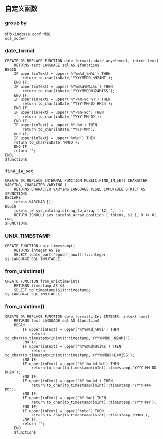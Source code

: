 ## 自定义函数

### group by 
	修改kingbase.conf 增加
	sql_mode=''

### date_format

	CREATE OR REPLACE FUNCTION date_format(indate anyelement, intext text)
	 	RETURNS text LANGUAGE sql AS $function$
	BEGIN
		IF upper(inText) = upper('%Y%m%d_%H%i') THEN
			return to_char(inDate,'YYYYMMDD_HH24MI');
		END IF;
		IF upper(inText) = upper('%Y%m%d%H%i%s') THEN
			return to_char(inDate,'YYYYMMDDHH24MISS');
		END IF;
		IF upper(inText) = upper('%Y-%m-%d %H') THEN
			return to_char(inDate,'YYYY-MM-DD HH24');
		END IF;
		IF upper(inText) = upper('%Y-%m-%d') THEN
			return to_char(inDate,'YYYY-MM-DD');
		END IF;
		IF upper(inText) = upper('%Y-%m') THEN
			return to_char(inDate,'YYYY-MM');
		end if;
		IF upper(inText) = upper('%m%d') THEN
		return to_char(inDate,'MMDD');
		END IF;
		return '';
	END;
	$function$
	
### `find_in_set`

	CREATE OR REPLACE INTERNAL FUNCTION PUBLIC.FIND_IN_SET( CHARACTER VARYING, CHARACTER VARYING ) 
		RETURNS CHARACTER VARYING LANGUAGE PLSQL IMMUTABLE STRICT AS $FUNCTION$ 
	DECLARE
		tokens VARCHAR [];
	BEGIN
		tokens := sys_catalog.string_to_array ( $2, ',' );
		RETURN ISNULL( sys_catalog.array_position ( tokens, $1 ), 0 )> 0;
	END;
	$FUNCTION$;


### UNIX_TIMESTAMP

	CREATE FUNCTION unix_timestamp() 
		RETURNS integer AS $$
		SELECT (date_part('epoch',now()))::integer;
	$$ LANGUAGE SQL IMMUTABLE;
	
### from_unixtime()

	CREATE FUNCTION from_unixtime(int) 
		RETURNS timestamp AS $$
		SELECT to_timestamp($1)::timestamp;
	$$ LANGUAGE SQL IMMUTABLE;
	
### from_unixtime()

	CREATE OR REPLACE FUNCTION date_format(inInt INTEGER, intext text)
	 	RETURNS text LANGUAGE sql AS $function$		BEGIN			IF upper(inText) = upper('%Y%m%d_%H%i') THEN				return to_char(to_timestamp(inInt)::timestamp,'YYYYMMDD_HH24MI');			END IF;			IF upper(inText) = upper('%Y%m%d%H%i%s') THEN				return to_char(to_timestamp(inInt)::timestamp,'YYYYMMDDHH24MISS');			END IF;			IF upper(inText) = upper('%Y-%m-%d %H') THEN				return to_char(to_timestamp(inInt)::timestamp,'YYYY-MM-DD HH24');			END IF;			IF upper(inText) = upper('%Y-%m-%d') THEN				return to_char(to_timestamp(inInt)::timestamp,'YYYY-MM-DD');			END IF;			IF upper(inText) = upper('%Y-%m') THEN				return to_char(to_timestamp(inInt)::timestamp,'YYYY-MM');			END IF;			IF upper(inText) = upper('%m%d') THEN				return to_char(to_timestamp(inInt)::timestamp,'MMDD');			END IF;			return '';		END
		$function$
	
